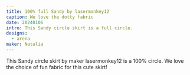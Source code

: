 ```yaml
---
title: 100% full Sandy by lasermonkey12
caption: We love the dotty fabric
date: 20240106
intro: This Sandy circle skirt is a full circle.
designs:
  - arena
maker: Natalia
---
```


This Sandy circle skirt by maker lasermonkey12 is a 100% circle. We love the choice of fun fabric for this cute skirt!
